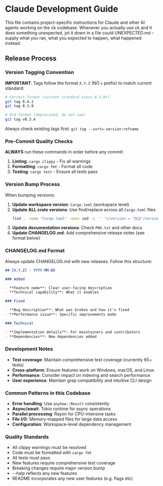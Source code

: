 # Claude Development Guide

This file contains project-specific instructions for Claude and other AI agents working on the ck codebase.
Whenever you actually use ck and it does something unexpected, jot it down in a file could UNEXPECTED.md - supply what you ran, what you expected to happen, what happened instead.

## Release Process

### Version Tagging Convention

**IMPORTANT**: Tags follow the format `X.Y.Z` (NO `v` prefix) to match current standard:

```bash
# Correct format (current standard since 0.3.8+)
git tag 0.4.1
git tag 0.3.9

# Old format (deprecated, do not use)
git tag v0.3.4
```

Always check existing tags first: `git tag --sort=-version:refname`

### Pre-Commit Quality Checks

**ALWAYS** run these commands in order before any commit:

1. **Linting**: `cargo clippy` - Fix all warnings
2. **Formatting**: `cargo fmt` - Format all code
3. **Testing**: `cargo test` - Ensure all tests pass

### Version Bump Process

When bumping versions:

1. **Update workspace version**: `Cargo.toml` (workspace level)
2. **Update ALL crate versions**: Use find/replace across all `Cargo.toml` files
   ```bash
   find . -name "Cargo.toml" -exec sed -i '' 's/version = "OLD"/version = "NEW"/g' {} \;
   ```
3. **Update documentation versions**: Check `PRD.txt` and other docs
4. **Update CHANGELOG.md**: Add comprehensive release notes (see format below)

### CHANGELOG.md Format

Always update CHANGELOG.md with new releases. Follow this structure:

```markdown
## [X.Y.Z] - YYYY-MM-DD

### Added

- **Feature name**: Clear user-facing description
- **Technical capability**: What it enables

### Fixed

- **Bug description**: What was broken and how it's fixed
- **Performance issue**: Specific improvements made

### Technical

- **Implementation details**: For maintainers and contributors
- **Dependencies**: New dependencies added
```

### Development Notes

- **Test coverage**: Maintain comprehensive test coverage (currently 65+ tests)
- **Cross-platform**: Ensure features work on Windows, macOS, and Linux
- **Performance**: Consider impact on indexing and search performance
- **User experience**: Maintain grep compatibility and intuitive CLI design

### Common Patterns in this Codebase

- **Error handling**: Use `anyhow::Result` consistently
- **Async/await**: Tokio runtime for async operations
- **Parallel processing**: Rayon for CPU-intensive tasks
- **File I/O**: Memory-mapped files for large data access
- **Configuration**: Workspace-level dependency management

### Quality Standards

- All clippy warnings must be resolved
- Code must be formatted with `cargo fmt`
- All tests must pass
- New features require comprehensive test coverage
- Breaking changes require major version bump
- --help reflects any new features
- README incorporates any new user features (e.g. flags etc)
